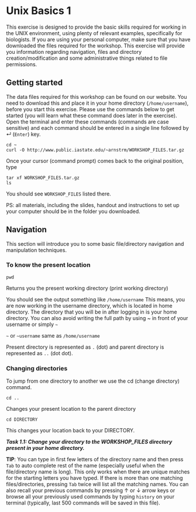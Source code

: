 # Unix Basics 1
This exercise is designed to provide the basic skills required for working in the UNIX environment, using plenty of relevant examples, specifically for biologists.  If you are using your personal computer, make sure that you have downloaded the files required for the workshop. This exercise will provide you information regarding navigation, files and directory creation/modification and some administrative things related to file permissions.

## Getting started

The data files required for this workshop can be found on our website. You need to download this and place it in your home directory (`/home/username`), before you start this exercise. Please use the commands below to get started (you will learn what these command does later in the exercise). Open the terminal and enter these commands (commands are case sensitive) and each command should be entered in a single line followed by &#8629; (`Enter`) key.
```
cd ~
curl -O http://www.public.iastate.edu/~arnstrm/WORKSHOP_FILES.tar.gz
```
Once your cursor (command prompt) comes back to the original position, type
```
tar xf WORKSHOP_FILES.tar.gz
ls
```
You should see `WORKSHOP_FILES` listed there.

PS: all materials, including the slides, handout and instructions to set up your computer should be in the folder you downloaded.

## Navigation
This section will introduce you to some basic file/directory navigation and manipulation techniques.

### To know the present location
```
pwd
```
Returns you the present working directory (print working directory)

You should see the output something like `/home/username` This means, you are now working in the username directory, which is located in home directory. The directory that you will be in after logging in is your home directory. You can also avoid writing the full path by using ~ in front of your username or simply `~`

`~` or `~username` 	same as	`/home/username`

Present directory is represented as `.` (dot) and parent directory is represented as `..` (dot dot).


### Changing directories
To jump from one directory to another we use the cd (change directory) command.
```
cd ..
```
Changes your present location to the parent directory
```
cd DIRECTORY
```
This changes your location back to your DIRECTORY.

***Task 1.1: Change your directory to the WORKSHOP_FILES directory present in your home directory.***

**TIP**: You can type in first few letters of the directory name and then press `Tab` to auto complete rest of the name (especially useful when the file/directory name is long). This only works when there are unique matches for the starting letters you have typed. If there is more than one matching files/directories, pressing `Tab` twice will list all the matching names. You can also recall your previous commands by pressing &#8593; or &#8595; arrow keys or browse all your previously used commands by typing `history` on your terminal (typically, last 500 commands will be saved in this file).
